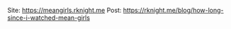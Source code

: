Site: https://meangirls.rknight.me
Post: https://rknight.me/blog/how-long-since-i-watched-mean-girls
